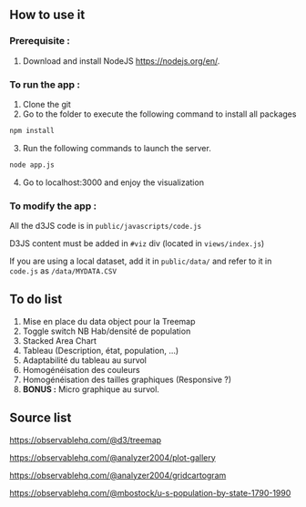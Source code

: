 ## How to use it

### Prerequisite :
1. Download and install NodeJS https://nodejs.org/en/.

### To run the app :
1. Clone the git
2. Go to the folder to execute the following command to install all packages
```sh
npm install
```
3. Run the following commands to launch the server.
```sh
node app.js
```
4. Go to localhost:3000 and enjoy the visualization

### To modify the app :
All the d3JS code is in `public/javascripts/code.js`

D3JS content must be added in `#viz` div (located in `views/index.js`)

If you are using a local dataset, add it in `public/data/` and refer to it in `code.js` as `/data/MYDATA.CSV`

## To do list
1. Mise en place du data object pour la Treemap
2. Toggle switch NB Hab/densité de population
3. Stacked Area Chart
4. Tableau (Description, état, population, ...)
5. Adaptabilité du tableau au survol
6. Homogénéisation des couleurs
7. Homogénéisation des tailles graphiques (Responsive ?)
8. **BONUS :**  Micro graphique au survol.

## Source list

https://observablehq.com/@d3/treemap

https://observablehq.com/@analyzer2004/plot-gallery

https://observablehq.com/@analyzer2004/gridcartogram

https://observablehq.com/@mbostock/u-s-population-by-state-1790-1990
